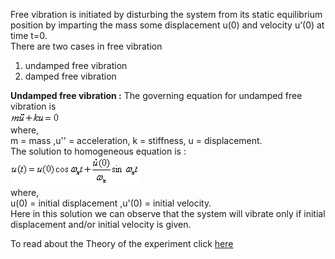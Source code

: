 Free vibration is initiated by disturbing the system from its static equilibrium position by imparting the mass some displacement u(0) and velocity u’(0) at time t=0.<br>
There are two cases in free vibration <br>
1. undamped free vibration <br>
2. damped free vibration <br>

**Undamped free vibration :**
The governing equation for undamped free vibration is <br>
<img src="images/equ7.png">   <br>
where,<br>
m = mass ,u'' = acceleration, k = stiffness, u = displacement.<br>
The solution to homogeneous equation is :<br>
<img src="images/equ8.png"> <br>
where,<br>
u(0) = initial displacement ,u'(0) = initial velocity.<br>
Here in this solution we can observe that the system will vibrate only if initial displacement and/or initial velocity is given.<br>

To read about the Theory of the experiment click [here](2.theory.pdf)
